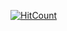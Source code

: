 [![HitCount](http://hits.dwyl.com/iammoy/https://iammoygithubio.svg)](http://hits.dwyl.com/iammoy/https://iammoygithubio)
